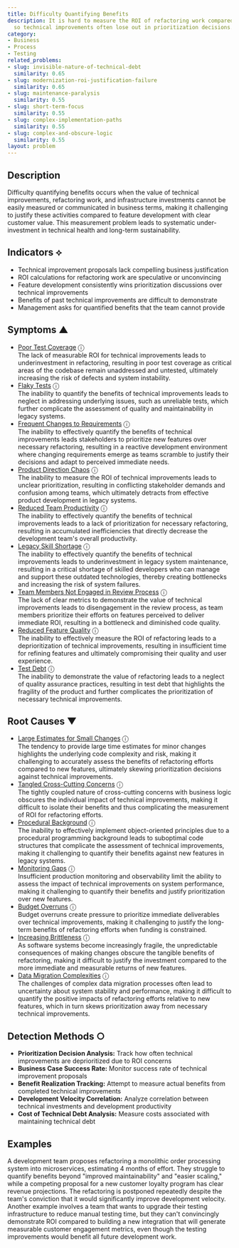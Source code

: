 ```yaml
---
title: Difficulty Quantifying Benefits
description: It is hard to measure the ROI of refactoring work compared to new features,
  so technical improvements often lose out in prioritization decisions.
category:
- Business
- Process
- Testing
related_problems:
- slug: invisible-nature-of-technical-debt
  similarity: 0.65
- slug: modernization-roi-justification-failure
  similarity: 0.65
- slug: maintenance-paralysis
  similarity: 0.55
- slug: short-term-focus
  similarity: 0.55
- slug: complex-implementation-paths
  similarity: 0.55
- slug: complex-and-obscure-logic
  similarity: 0.55
layout: problem
---
```


## Description

Difficulty quantifying benefits occurs when the value of technical improvements, refactoring work, and infrastructure investments cannot be easily measured or communicated in business terms, making it challenging to justify these activities compared to feature development with clear customer value. This measurement problem leads to systematic under-investment in technical health and long-term sustainability.


## Indicators ⟡

- Technical improvement proposals lack compelling business justification
- ROI calculations for refactoring work are speculative or unconvincing
- Feature development consistently wins prioritization discussions over technical improvements
- Benefits of past technical improvements are difficult to demonstrate
- Management asks for quantified benefits that the team cannot provide


## Symptoms ▲

- [Poor Test Coverage](poor-test-coverage.md) <span class="info-tooltip" title="Confidence: 0.503, Strength: 0.731">ⓘ</span>
<br/>  The lack of measurable ROI for technical improvements leads to underinvestment in refactoring, resulting in poor test coverage as critical areas of the codebase remain unaddressed and untested, ultimately increasing the risk of defects and system instability.
- [Flaky Tests](flaky-tests.md) <span class="info-tooltip" title="Confidence: 0.423, Strength: 0.736">ⓘ</span>
<br/>  The inability to quantify the benefits of technical improvements leads to neglect in addressing underlying issues, such as unreliable tests, which further complicate the assessment of quality and maintainability in legacy systems.
- [Frequent Changes to Requirements](frequent-changes-to-requirements.md) <span class="info-tooltip" title="Confidence: 0.412, Strength: 0.639">ⓘ</span>
<br/>  The inability to effectively quantify the benefits of technical improvements leads stakeholders to prioritize new features over necessary refactoring, resulting in a reactive development environment where changing requirements emerge as teams scramble to justify their decisions and adapt to perceived immediate needs.
- [Product Direction Chaos](product-direction-chaos.md) <span class="info-tooltip" title="Confidence: 0.400, Strength: 0.724">ⓘ</span>
<br/>  The inability to measure the ROI of technical improvements leads to unclear prioritization, resulting in conflicting stakeholder demands and confusion among teams, which ultimately detracts from effective product development in legacy systems.
- [Reduced Team Productivity](reduced-team-productivity.md) <span class="info-tooltip" title="Confidence: 0.346, Strength: 0.671">ⓘ</span>
<br/>  The inability to effectively quantify the benefits of technical improvements leads to a lack of prioritization for necessary refactoring, resulting in accumulated inefficiencies that directly decrease the development team's overall productivity.
- [Legacy Skill Shortage](legacy-skill-shortage.md) <span class="info-tooltip" title="Confidence: 0.325, Strength: 0.620">ⓘ</span>
<br/>  The inability to effectively quantify the benefits of technical improvements leads to underinvestment in legacy system maintenance, resulting in a critical shortage of skilled developers who can manage and support these outdated technologies, thereby creating bottlenecks and increasing the risk of system failures.
- [Team Members Not Engaged in Review Process](team-members-not-engaged-in-review-process.md) <span class="info-tooltip" title="Confidence: 0.322, Strength: 0.702">ⓘ</span>
<br/>  The lack of clear metrics to demonstrate the value of technical improvements leads to disengagement in the review process, as team members prioritize their efforts on features perceived to deliver immediate ROI, resulting in a bottleneck and diminished code quality.
- [Reduced Feature Quality](reduced-feature-quality.md) <span class="info-tooltip" title="Confidence: 0.307, Strength: 0.740">ⓘ</span>
<br/>  The inability to effectively measure the ROI of refactoring leads to a deprioritization of technical improvements, resulting in insufficient time for refining features and ultimately compromising their quality and user experience.
- [Test Debt](test-debt.md) <span class="info-tooltip" title="Confidence: 0.304, Strength: 0.777">ⓘ</span>
<br/>  The inability to demonstrate the value of refactoring leads to a neglect of quality assurance practices, resulting in test debt that highlights the fragility of the product and further complicates the prioritization of necessary technical improvements.

## Root Causes ▼

- [Large Estimates for Small Changes](large-estimates-for-small-changes.md) <span class="info-tooltip" title="Confidence: 0.361, Strength: 0.803">ⓘ</span>
<br/>  The tendency to provide large time estimates for minor changes highlights the underlying code complexity and risk, making it challenging to accurately assess the benefits of refactoring efforts compared to new features, ultimately skewing prioritization decisions against technical improvements.
- [Tangled Cross-Cutting Concerns](tangled-cross-cutting-concerns.md) <span class="info-tooltip" title="Confidence: 0.361, Strength: 0.891">ⓘ</span>
<br/>  The tightly coupled nature of cross-cutting concerns with business logic obscures the individual impact of technical improvements, making it difficult to isolate their benefits and thus complicating the measurement of ROI for refactoring efforts.
- [Procedural Background](procedural-background.md) <span class="info-tooltip" title="Confidence: 0.341, Strength: 0.926">ⓘ</span>
<br/>  The inability to effectively implement object-oriented principles due to a procedural programming background leads to suboptimal code structures that complicate the assessment of technical improvements, making it challenging to quantify their benefits against new features in legacy systems.
- [Monitoring Gaps](monitoring-gaps.md) <span class="info-tooltip" title="Confidence: 0.329, Strength: 0.895">ⓘ</span>
<br/>  Insufficient production monitoring and observability limit the ability to assess the impact of technical improvements on system performance, making it challenging to quantify their benefits and justify prioritization over new features.
- [Budget Overruns](budget-overruns.md) <span class="info-tooltip" title="Confidence: 0.322, Strength: 0.913">ⓘ</span>
<br/>  Budget overruns create pressure to prioritize immediate deliverables over technical improvements, making it challenging to justify the long-term benefits of refactoring efforts when funding is constrained.
- [Increasing Brittleness](increasing-brittleness.md) <span class="info-tooltip" title="Confidence: 0.302, Strength: 0.817">ⓘ</span>
<br/>  As software systems become increasingly fragile, the unpredictable consequences of making changes obscure the tangible benefits of refactoring, making it difficult to justify the investment compared to the more immediate and measurable returns of new features.
- [Data Migration Complexities](data-migration-complexities.md) <span class="info-tooltip" title="Confidence: 0.300, Strength: 0.830">ⓘ</span>
<br/>  The challenges of complex data migration processes often lead to uncertainty about system stability and performance, making it difficult to quantify the positive impacts of refactoring efforts relative to new features, which in turn skews prioritization away from necessary technical improvements.

## Detection Methods ○

- **Prioritization Decision Analysis:** Track how often technical improvements are deprioritized due to ROI concerns
- **Business Case Success Rate:** Monitor success rate of technical improvement proposals
- **Benefit Realization Tracking:** Attempt to measure actual benefits from completed technical improvements
- **Development Velocity Correlation:** Analyze correlation between technical investments and development productivity
- **Cost of Technical Debt Analysis:** Measure costs associated with maintaining technical debt


## Examples

A development team proposes refactoring a monolithic order processing system into microservices, estimating 4 months of effort. They struggle to quantify benefits beyond "improved maintainability" and "easier scaling," while a competing proposal for a new customer loyalty program has clear revenue projections. The refactoring is postponed repeatedly despite the team's conviction that it would significantly improve development velocity. Another example involves a team that wants to upgrade their testing infrastructure to reduce manual testing time, but they can't convincingly demonstrate ROI compared to building a new integration that will generate measurable customer engagement metrics, even though the testing improvements would benefit all future development work.
